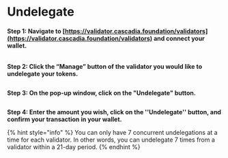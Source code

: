 # Undelegate

#### Step 1: Navigate to [https://validator.cascadia.foundation/validators](https://validator.cascadia.foundation/validators) and connect your wallet.

<figure><img src="../../.gitbook/assets/Redelegate2 (1).png" alt=""><figcaption></figcaption></figure>



**Step 2: Click the “Manage” button of the validator you would like to undelegate your tokens.**

<figure><img src="../../.gitbook/assets/Redelegate3 (2).png" alt=""><figcaption></figcaption></figure>



**Step 3: On the pop-up window, click on the "Undelegate" button.**

<figure><img src="../../.gitbook/assets/Undelegate1 (1).png" alt=""><figcaption></figcaption></figure>



**Step 4: Enter the amount you wish, click on the ''Undelegate'' button, and confirm your transaction in your wallet.**

{% hint style="info" %}
You can only have 7 concurrent undelegations at a time for each validator.  In other words, you can undelegate 7 times from a validator within a 21-day period.
{% endhint %}

